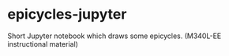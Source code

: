 # epicycles-jupyter
Short Jupyter notebook which draws some epicycles. (M340L-EE instructional material)
